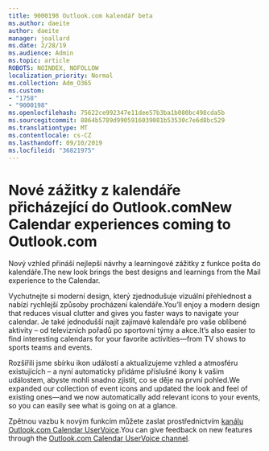 ```yaml
---
title: 9000198 Outlook.com kalendář beta
ms.author: daeite
author: daeite
manager: joallard
ms.date: 2/28/19
ms.audience: Admin
ms.topic: article
ROBOTS: NOINDEX, NOFOLLOW
localization_priority: Normal
ms.collection: Adm_O365
ms.custom:
- "1758"
- "9000198"
ms.openlocfilehash: 75622ce992347e11dee57b3ba1b080bc498cda5b
ms.sourcegitcommit: 8864b5789d9905916039081b53530c7e6d8bc529
ms.translationtype: MT
ms.contentlocale: cs-CZ
ms.lasthandoff: 09/10/2019
ms.locfileid: "36821975"
---
```

# <a name="new-calendar-experiences-coming-to-outlookcom"></a><span data-ttu-id="e9f2f-102">Nové zážitky z kalendáře přicházející do Outlook.com</span><span class="sxs-lookup"><span data-stu-id="e9f2f-102">New Calendar experiences coming to Outlook.com</span></span>

<span data-ttu-id="e9f2f-103">Nový vzhled přináší nejlepší návrhy a learningové zážitky z funkce pošta do kalendáře.</span><span class="sxs-lookup"><span data-stu-id="e9f2f-103">The new look brings the best designs and learnings from the Mail experience to the Calendar.</span></span>

<span data-ttu-id="e9f2f-104">Vychutnejte si moderní design, který zjednodušuje vizuální přehlednost a nabízí rychlejší způsoby procházení kalendáře.</span><span class="sxs-lookup"><span data-stu-id="e9f2f-104">You’ll enjoy a modern design that reduces visual clutter and gives you faster ways to navigate your calendar.</span></span> <span data-ttu-id="e9f2f-105">Je také jednodušší najít zajímavé kalendáře pro vaše oblíbené aktivity – od televizních pořadů po sportovní týmy a akce.</span><span class="sxs-lookup"><span data-stu-id="e9f2f-105">It’s also easier to find interesting calendars for your favorite activities—from TV shows to sports teams and events.</span></span>

<span data-ttu-id="e9f2f-106">Rozšířili jsme sbírku ikon událostí a aktualizujeme vzhled a atmosféru existujících – a nyní automaticky přidáme příslušné ikony k vašim událostem, abyste mohli snadno zjistit, co se děje na první pohled.</span><span class="sxs-lookup"><span data-stu-id="e9f2f-106">We expanded our collection of event icons and updated the look and feel of existing ones—and we now automatically add relevant icons to your events, so you can easily see what is going on at a glance.</span></span>

<span data-ttu-id="e9f2f-107">Zpětnou vazbu k novým funkcím můžete zaslat prostřednictvím [kanálu Outlook.com Calendar UserVoice](https://go.microsoft.com/fwlink/?linkid=2103075).</span><span class="sxs-lookup"><span data-stu-id="e9f2f-107">You can give feedback on new features through the [Outlook.com Calendar UserVoice channel](https://go.microsoft.com/fwlink/?linkid=2103075).</span></span>